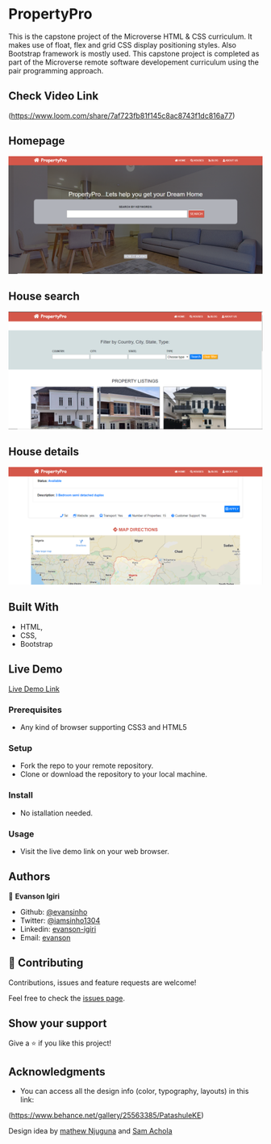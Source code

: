 # PropertyPro
This is the capstone project of the Microverse HTML & CSS curriculum. It makes use of float, flex and grid CSS display positioning styles. Also Bootstrap framework is mostly used. This capstone project is completed as part of the Microverse remote software developement curriculum using the pair programming approach.

## Check Video Link
(https://www.loom.com/share/7af723fb81f145c8ac8743f1dc816a77)

## Homepage
![screenshot](images/snapshot.PNG)
## House search
![screenshot](images/snapshot2.PNG)
## House details
![screenshot](images/snapshot3.PNG)

## Built With

- HTML,
- CSS,
- Bootstrap

## Live Demo

[Live Demo Link](https://raw.githack.com/evansinho/PropertyPro/propertypro/index.html)

### Prerequisites

- Any kind of browser supporting CSS3 and HTML5

### Setup

- Fork the repo to your remote repository.
- Clone or download the repository to your local machine.

### Install

- No istallation needed.

### Usage

- Visit the live demo link on your web browser.

## Authors

👤 **Evanson Igiri**

- Github: [@evansinho](https://github.com/evansinho)
- Twitter: [@iamsinho1304](https://twitter.com/iamsinho1304)
- Linkedin: [evanson-igiri](LinkedIn.com/in/evanson-igiri)
- Email: [evanson](mailto:igiri.evanson@gmail.com)

## 🤝 Contributing

Contributions, issues and feature requests are welcome!

Feel free to check the [issues page](https://github.com/evansinho/PropertyPro/issues).

## Show your support

Give a ⭐️ if you like this project!

## Acknowledgments

- You can access all the design info (color, typography, layouts) in this link:

 (https://www.behance.net/gallery/25563385/PatashuleKE)

Design idea by [mathew Njuguna](https://www.behance.net/mathewnjuguna) and 
[Sam Achola](https://www.behance.net/aweSam)
